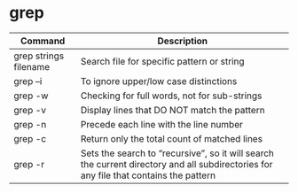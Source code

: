 # grep
 
| Command| Description | 
| --- | --- |
| grep strings filename | Search file for specific pattern or string |
| grep –i | To ignore upper/low case distinctions |
| grep -w | Checking for full words, not for sub-strings|
| grep -v | Display lines that DO NOT match the pattern|
| grep -n | Precede each line with the line number|
| grep -c | Return only the total count of matched lines|
| grep -r | Sets the search to “recursive”, so it will search the current directory and all subdirectories for any file that contains the pattern |

